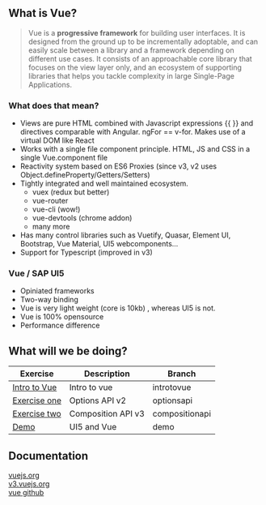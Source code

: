 ## What is Vue?

> Vue is a **progressive framework** for building user interfaces. It is designed from the ground up to be incrementally adoptable, and can easily scale
> between a library and a framework depending on different use cases. It consists of an approachable core library that focuses on the view layer only, and an
> ecosystem of supporting libraries that helps you tackle complexity in large Single-Page Applications.

### What does that mean?

-   Views are pure HTML combined with Javascript expressions {{ }} and directives comparable with Angular. ngFor == v-for. Makes use of a virtual DOM like React
-   Works with a single file component principle. HTML, JS and CSS in a single Vue.component file
-   Reactivity system based on ES6 Proxies (since v3, v2 uses Object.defineProperty/Getters/Setters)
-   Tightly integrated and well maintained ecosystem.
    -   vuex (redux but better)
    -   vue-router
    -   vue-cli (wow!)
    -   vue-devtools (chrome addon)
    -   many more
-   Has many control libraries such as Vuetify, Quasar, Element UI, Bootstrap, Vue Material, UI5 webcomponents...
-   Support for Typescript (improved in v3)

### Vue / SAP UI5

-   Opiniated frameworks
-   Two-way binding
-   Vue is very light weight (core is 10kb) , whereas UI5 is not.
-   Vue is 100% opensource
-   Performance difference

## What will we be doing?

| Exercise       | Description        | Branch         |
| -------------- | ------------------ | -------------- |
| [Intro to Vue] | Intro to vue       | introtovue     |
| [Exercise one] | Options API v2     | optionsapi     |
| [Exercise two] | Composition API v3 | compositionapi |
| [Demo]         | UI5 and Vue        | demo           |

## Documentation

[vuejs.org](https://vuejs.org/)  
[v3.vuejs.org](https://v3.vuejs.org/)  
[vue github](https://github.com/vuejs)

[intro to vue]: https://github.com/mouadeboussaid/aboutvue
[exercise one]: https://github.com/mouadeboussaid/aboutvue
[exercise two]: https://github.com/mouadeboussaid/aboutvue
[demo]: https://github.com/mouadeboussaid/aboutvue
